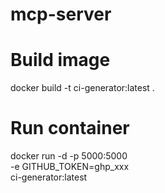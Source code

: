 # mcp-server


# Build image
docker build -t ci-generator:latest .

# Run container
docker run -d -p 5000:5000 \
  -e GITHUB_TOKEN=ghp_xxx \
  ci-generator:latest
